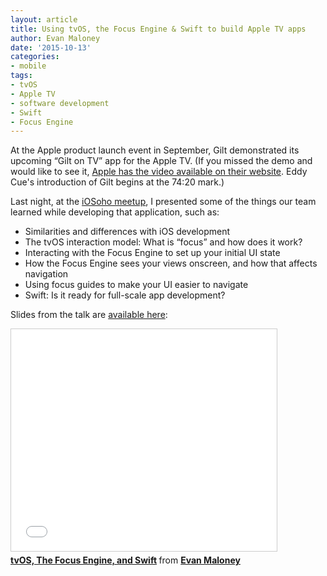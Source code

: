 ```yaml
---
layout: article
title: Using tvOS, the Focus Engine & Swift to build Apple TV apps
author: Evan Maloney
date: '2015-10-13'
categories: 
- mobile
tags:
- tvOS
- Apple TV
- software development
- Swift
- Focus Engine
---
```


At the Apple product launch event in September, Gilt demonstrated its upcoming “Gilt on TV” app for the Apple TV. (If you missed the demo and would like to see it, [Apple has the video available on their website](http://www.apple.com/apple-events/september-2015/). Eddy Cue's introduction of Gilt begins at the 74:20 mark.)

Last night, at the [iOSoho meetup](http://www.meetup.com/iOSoho/events/221974097/), I presented some of the things our team learned while developing that application, such as:

- Similarities and differences with iOS development
- The tvOS interaction model: What is “focus” and how does it work?
- Interacting with the Focus Engine to set up your initial UI state
- How the Focus Engine sees your views onscreen, and how that affects navigation
- Using focus guides to make your UI easier to navigate
- Swift: Is it ready for full-scale app development?

Slides from the talk are [available here](http://www.slideshare.net/EvanMaloney/tvos-the-focus-engine-and-swift):

<iframe src="//www.slideshare.net/slideshow/embed_code/key/uFDOY0hR3O7kA5" width="425" height="355" frameborder="0" marginwidth="0" marginheight="0" scrolling="no" style="border:1px solid #CCC; border-width:1px; margin-bottom:5px; max-width: 100%;" allowfullscreen></iframe>

<div style="margin-bottom:5px"> <strong> <a href="//www.slideshare.net/EvanMaloney/tvos-the-focus-engine-and-swift" title="tvOS, The Focus Engine, and Swift" target="_blank">tvOS, The Focus Engine, and Swift</a> </strong> from <strong><a href="//www.slideshare.net/EvanMaloney" target="_blank">Evan Maloney</a></strong> </div>

